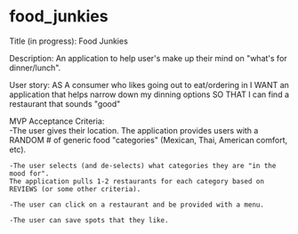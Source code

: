 # food_junkies

Title (in progress): Food Junkies

Description: 
    An application to help user's make up their mind on "what's for dinner/lunch". 

User story: 
    AS A        consumer who likes going out to eat/ordering in
    I WANT      an application that helps narrow down my dinning options
    SO THAT     I can find a restaurant that sounds "good"   

MVP Acceptance Criteria:  
    -The user gives their location. 
    The application provides users with a RANDOM # of generic food "categories" (Mexican, Thai, American comfort, etc).

    -The user selects (and de-selects) what categories they are "in the mood for".
    The application pulls 1-2 restaurants for each category based on REVIEWS (or some other criteria). 
    
    -The user can click on a restaurant and be provided with a menu. 
    
    -The user can save spots that they like.
